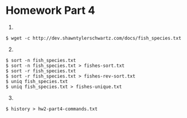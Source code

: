 # Homework Part 4

1. 
```
$ wget -c http://dev.shawntylerschwartz.com/docs/fish_species.txt
```

2. 
```
$ sort -n fish_species.txt 
$ sort -n fish_species.txt > fishes-sort.txt
$ sort -r fish_species.txt 
$ sort -r fish_species.txt > fishes-rev-sort.txt
$ uniq fish_species.txt 
$ uniq fish_species.txt > fishes-unique.txt
```

3. 
```
$ history > hw2-part4-commands.txt
```
